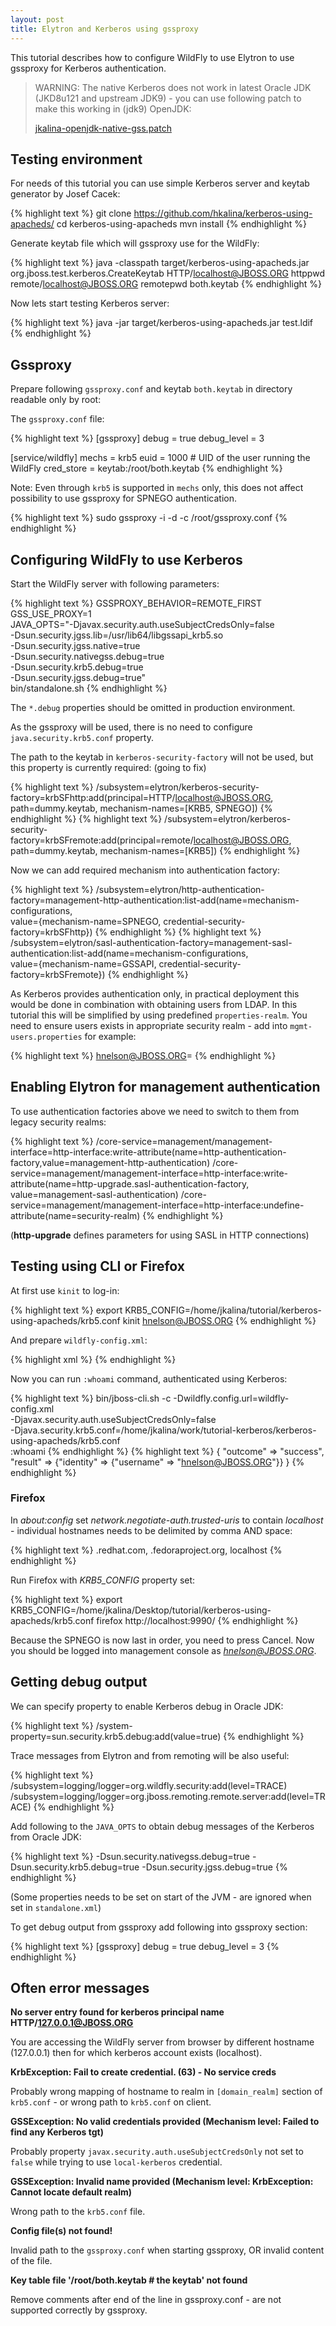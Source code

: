 ```yaml
---
layout: post
title: Elytron and Kerberos using gssproxy
---
```


This tutorial describes how to configure WildFly to use Elytron to use gssproxy for Kerberos authentication.

> WARNING: The native Kerberos does not work in latest Oracle JDK (JKD8u121 and upstream JDK9) - you can use following patch to make this working in (jdk9) OpenJDK:
>
> [jkalina-openjdk-native-gss.patch](/resources/jkalina-openjdk-native-gss.patch)

## Testing environment

For needs of this tutorial you can use simple Kerberos server and keytab generator by Josef Cacek:

{% highlight text %}
git clone https://github.com/hkalina/kerberos-using-apacheds/
cd kerberos-using-apacheds
mvn install
{% endhighlight %}

Generate keytab file which will gssproxy use for the WildFly:

{% highlight text %}
java -classpath target/kerberos-using-apacheds.jar org.jboss.test.kerberos.CreateKeytab HTTP/localhost@JBOSS.ORG httppwd remote/localhost@JBOSS.ORG remotepwd both.keytab
{% endhighlight %}

Now lets start testing Kerberos server:

{% highlight text %}
java -jar target/kerberos-using-apacheds.jar test.ldif
{% endhighlight %}

## Gssproxy

Prepare following `gssproxy.conf` and keytab `both.keytab` in directory readable only by root:

The `gssproxy.conf` file:

{% highlight text %}
[gssproxy]
  debug = true
  debug_level = 3

[service/wildfly]
  mechs = krb5
  euid = 1000 # UID of the user running the WildFly
  cred_store = keytab:/root/both.keytab
{% endhighlight %}

Note: Even through `krb5` is supported in `mechs` only, this does not affect possibility to use gssproxy for SPNEGO authentication.

{% highlight text %}
sudo gssproxy -i -d -c /root/gssproxy.conf
{% endhighlight %}

## Configuring WildFly to use Kerberos

Start the WildFly server with following parameters:

{% highlight text %}
GSSPROXY_BEHAVIOR=REMOTE_FIRST \
GSS_USE_PROXY=1 \
JAVA_OPTS="-Djavax.security.auth.useSubjectCredsOnly=false \
           -Dsun.security.jgss.lib=/usr/lib64/libgssapi_krb5.so \
           -Dsun.security.jgss.native=true \
           -Dsun.security.nativegss.debug=true \
           -Dsun.security.krb5.debug=true \
           -Dsun.security.jgss.debug=true" \
bin/standalone.sh
{% endhighlight %}

The `*.debug` properties should be omitted in production environment.

As the gssproxy will be used, there is no need to configure `java.security.krb5.conf` property.

The path to the keytab in `kerberos-security-factory` will not be used, but this property is currently required: (going to fix)

{% highlight text %}
/subsystem=elytron/kerberos-security-factory=krbSFhttp:add(principal=HTTP/localhost@JBOSS.ORG, path=dummy.keytab, mechanism-names=[KRB5, SPNEGO])
{% endhighlight %}
{% highlight text %}
/subsystem=elytron/kerberos-security-factory=krbSFremote:add(principal=remote/localhost@JBOSS.ORG, path=dummy.keytab, mechanism-names=[KRB5])
{% endhighlight %}

Now we can add required mechanism into authentication factory:

{% highlight text %}
/subsystem=elytron/http-authentication-factory=management-http-authentication:list-add(name=mechanism-configurations, \
    value={mechanism-name=SPNEGO, credential-security-factory=krbSFhttp})
{% endhighlight %}
{% highlight text %}
/subsystem=elytron/sasl-authentication-factory=management-sasl-authentication:list-add(name=mechanism-configurations, \
    value={mechanism-name=GSSAPI, credential-security-factory=krbSFremote})
{% endhighlight %}

As Kerberos provides authentication only, in practical deployment this would be done in combination with obtaining users from LDAP.
In this tutorial this will be simplified by using predefined `properties-realm`. You need to ensure users exists in appropriate security realm - add into `mgmt-users.properties` for example:

{% highlight text %}
hnelson@JBOSS.ORG=
{% endhighlight %}

## Enabling Elytron for management authentication

To use authentication factories above we need to switch to them from legacy security realms:

{% highlight text %}
/core-service=management/management-interface=http-interface:write-attribute(name=http-authentication-factory,value=management-http-authentication)
/core-service=management/management-interface=http-interface:write-attribute(name=http-upgrade.sasl-authentication-factory, value=management-sasl-authentication)
/core-service=management/management-interface=http-interface:undefine-attribute(name=security-realm)
{% endhighlight %}

(**http-upgrade** defines parameters for using SASL in HTTP connections)

## Testing using CLI or Firefox

At first use `kinit` to log-in:

{% highlight text %}
export KRB5_CONFIG=/home/jkalina/tutorial/kerberos-using-apacheds/krb5.conf
kinit hnelson@JBOSS.ORG
{% endhighlight %}

And prepare `wildfly-config.xml`:

{% highlight xml %}
<configuration>
    <authentication-client xmlns="urn:elytron:1.2">
        <authentication-rules>
            <rule use-configuration="conf" />
        </authentication-rules>
        <authentication-configurations>
             <configuration name="conf">
                 <sasl-mechanism-selector selector="GSSAPI"/>
                 <credentials>
                     <!-- use ticket cache from kinit -->
                     <local-kerberos mechanism-names="KRB5" />
                 </credentials>
             </configuration>
        </authentication-configurations>
    </authentication-client>
</configuration>
{% endhighlight %}

Now you can run `:whoami` command, authenticated using Kerberos:

{% highlight text %}
bin/jboss-cli.sh -c -Dwildfly.config.url=wildfly-config.xml \
    -Djavax.security.auth.useSubjectCredsOnly=false \
    -Djava.security.krb5.conf=/home/jkalina/work/tutorial-kerberos/kerberos-using-apacheds/krb5.conf \
    :whoami
{% endhighlight %}
{% highlight text %}
{
    "outcome" => "success",
    "result" => {"identity" => {"username" => "hnelson@JBOSS.ORG"}}
}
{% endhighlight %}

### Firefox

In *about:config* set *network.negotiate-auth.trusted-uris* to contain *localhost* - individual hostnames needs to be delimited by comma AND space:

{% highlight text %}
.redhat.com, .fedoraproject.org, localhost
{% endhighlight %}

Run Firefox with *KRB5_CONFIG* property set:

{% highlight text %}
export KRB5_CONFIG=/home/jkalina/Desktop/tutorial/kerberos-using-apacheds/krb5.conf
firefox http://localhost:9990/
{% endhighlight %}

Because the SPNEGO is now last in order, you need to press Cancel. Now you should be logged into management console as *hnelson@JBOSS.ORG*.

## Getting debug output

We can specify property to enable Kerberos debug in Oracle JDK:

{% highlight text %}
/system-property=sun.security.krb5.debug:add(value=true)
{% endhighlight %}

Trace messages from Elytron and from remoting will be also useful:

{% highlight text %}
/subsystem=logging/logger=org.wildfly.security:add(level=TRACE)
/subsystem=logging/logger=org.jboss.remoting.remote.server:add(level=TRACE)
{% endhighlight %}

Add following to the `JAVA_OPTS` to obtain debug messages of the Kerberos from Oracle JDK:

{% highlight text %}
-Dsun.security.nativegss.debug=true
-Dsun.security.krb5.debug=true
-Dsun.security.jgss.debug=true
{% endhighlight %}

(Some properties needs to be set on start of the JVM - are ignored when set in `standalone.xml`)

To get debug output from gssproxy add following into gssproxy section:

{% highlight text %}
[gssproxy]
  debug = true
  debug_level = 3
{% endhighlight %}

## Often error messages

**No server entry found for kerberos principal name HTTP/127.0.0.1@JBOSS.ORG**

You are accessing the WildFly server from browser by different hostname (127.0.0.1) then for which kerberos account exists (localhost).

**KrbException: Fail to create credential. (63) - No service creds**

Probably wrong mapping of hostname to realm in `[domain_realm]` section of `krb5.conf` - or wrong path to `krb5.conf` on client.

**GSSException: No valid credentials provided (Mechanism level: Failed to find any Kerberos tgt)**

Probably property `javax.security.auth.useSubjectCredsOnly` not set to `false` while trying to use `local-kerberos` credential.

**GSSException: Invalid name provided (Mechanism level: KrbException: Cannot locate default realm)**

Wrong path to the `krb5.conf` file.

**Config file(s) not found!**

Invalid path to the `gssproxy.conf` when starting gssproxy, OR invalid content of the file.

**Key table file '/root/both.keytab # the keytab' not found**

Remove comments after end of the line in gssproxy.conf - are not supported correctly by gssproxy.

